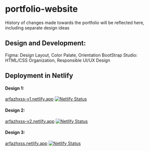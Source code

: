# portfolio-website
History of changes made towards the portfolio will be reflected here, including separate design ideas

## Design and Development: 
Figma: Design Layout, Color Palate, Orientation
BootStrap Studio: HTML/CSS Organization, Responsible UI/UX Design

## Deployment in Netlify 

#### Design 1: 
[arfazhxss-v1.netlify.app](https://arfazhxss-v1.netlify.app) [![Netlify Status](https://api.netlify.com/api/v1/badges/51e54bfe-b25e-4d10-b1b2-7ea7bd590b25/deploy-status)](https://app.netlify.com/sites/arfazhxss-v1/deploys)
#### Design 2: 
[arfazhxss-v2.netlify.app](https://arfazhxss-v2.netlify.app) [![Netlify Status](https://api.netlify.com/api/v1/badges/ae8662ab-e561-4527-9dbe-375fcbe08083/deploy-status)](https://app.netlify.com/sites/arfazhxss/deploys)
#### Design 3: 
[arfazhxss.netlify.app](https://arfazhxss-v3.netlify.app) [![Netlify Status](https://api.netlify.com/api/v1/badges/cfe5fda1-9655-4d69-ba9e-0ef6c2907b96/deploy-status)](https://app.netlify.com/sites/arfazhxss-v3/deploys)

